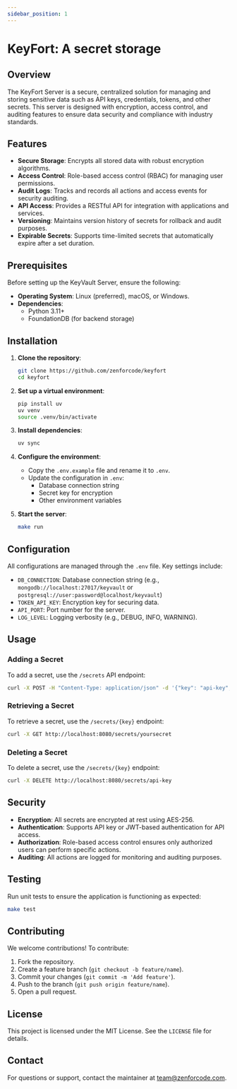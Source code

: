 ```yaml
---
sidebar_position: 1
---
```


# KeyFort: A secret storage

## Overview
The KeyFort Server is a secure, centralized solution for managing and storing sensitive data such as API keys, credentials, tokens, and other secrets. This server is designed with encryption, access control, and auditing features to ensure data security and compliance with industry standards.

## Features
- **Secure Storage**: Encrypts all stored data with robust encryption algorithms.
- **Access Control**: Role-based access control (RBAC) for managing user permissions.
- **Audit Logs**: Tracks and records all actions and access events for security auditing.
- **API Access**: Provides a RESTful API for integration with applications and services.
- **Versioning**: Maintains version history of secrets for rollback and audit purposes.
- **Expirable Secrets**: Supports time-limited secrets that automatically expire after a set duration.

## Prerequisites
Before setting up the KeyVault Server, ensure the following:
- **Operating System**: Linux (preferred), macOS, or Windows.
- **Dependencies**:
  - Python 3.11+
  - FoundationDB (for backend storage)

## Installation
1. **Clone the repository**:
   ```bash
   git clone https://github.com/zenforcode/keyfort
   cd keyfort
   ```

2. **Set up a virtual environment**:
   ```bash
   pip install uv
   uv venv
   source .venv/bin/activate
   ```

3. **Install dependencies**:
   ```bash
   uv sync
   ```

4. **Configure the environment**:
   - Copy the `.env.example` file and rename it to `.env`.
   - Update the configuration in `.env`:
     - Database connection string
     - Secret key for encryption
     - Other environment variables


5. **Start the server**:
   ```bash
   make run
   ```

## Configuration
All configurations are managed through the `.env` file. Key settings include:
- `DB_CONNECTION`: Database connection string (e.g., `mongodb://localhost:27017/keyvault` or `postgresql://user:password@localhost/keyvault`)
- `TOKEN_API_KEY`: Encryption key for securing data.
- `API_PORT`: Port number for the server.
- `LOG_LEVEL`: Logging verbosity (e.g., DEBUG, INFO, WARNING).

## Usage
### Adding a Secret
To add a secret, use the `/secrets` API endpoint:
```bash
curl -X POST -H "Content-Type: application/json" -d '{"key": "api-key", "value": "12345"}' http://localhost:8080/secrets
```

### Retrieving a Secret
To retrieve a secret, use the `/secrets/{key}` endpoint:
```bash
curl -X GET http://localhost:8080/secrets/yoursecret
```

### Deleting a Secret
To delete a secret, use the `/secrets/{key}` endpoint:
```bash
curl -X DELETE http://localhost:8080/secrets/api-key
```

## Security
- **Encryption**: All secrets are encrypted at rest using AES-256.
- **Authentication**: Supports API key or JWT-based authentication for API access.
- **Authorization**: Role-based access control ensures only authorized users can perform specific actions.
- **Auditing**: All actions are logged for monitoring and auditing purposes.

## Testing
Run unit tests to ensure the application is functioning as expected:
```bash
make test
```

## Contributing
We welcome contributions! To contribute:
1. Fork the repository.
2. Create a feature branch (`git checkout -b feature/name`).
3. Commit your changes (`git commit -m 'Add feature'`).
4. Push to the branch (`git push origin feature/name`).
5. Open a pull request.

## License
This project is licensed under the MIT License. See the `LICENSE` file for details.

## Contact
For questions or support, contact the maintainer at [team@zenforcode.com](mailto:team@zenforcode.com).